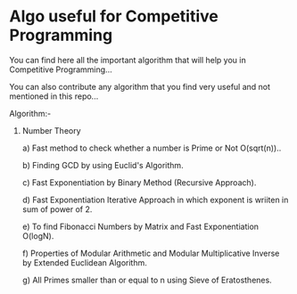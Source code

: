 # Algo useful for Competitive Programming

You can find here all the important algorithm that will help you in Competitive Programming...

You can also contribute any algorithm that you find very useful and not mentioned in this repo...

Algorithm:- 

1) Number Theory

	a) Fast method to check whether a number is Prime or Not O(sqrt(n))..

	b) Finding GCD by using Euclid's Algorithm.

	c) Fast Exponentiation by Binary Method (Recursive Approach).

	d) Fast Exponentiation Iterative Approach in which exponent is wriiten in sum of power of 2.

	e) To find Fibonacci Numbers by Matrix and Fast Exponentiation O(logN).

	f) Properties of Modular Arithmetic and Modular Multiplicative Inverse by Extended Euclidean Algorithm.

	g) All Primes smaller than or equal to n using Sieve of Eratosthenes.
 
